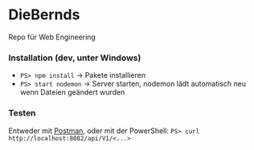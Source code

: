 # DieBernds
Repo für Web Engineering

### Installation (dev, unter Windows)
 * `PS> npm install` -> Pakete installieren
 * `PS> start nodemon` -> Server starten, nodemon lädt automatisch neu wenn Dateien geändert wurden
 
### Testen

Entweder mit [Postman](https://www.getpostman.com/), oder mit der PowerShell: `PS> curl http://localhost:8082/api/V1/<...>`